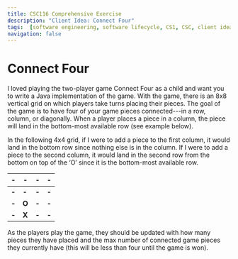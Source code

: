 ```yaml
---
title: CSC116 Comprehensive Exercise
description: "Client Idea: Connect Four"
tags:  [software engineering, software lifecycle, CS1, CSC, client idea]
navigation: false
---
```

# Connect Four

I loved playing the two-player game Connect Four as a child and want you to write a Java implementation of the game. With the game, there is an 8x8 vertical grid on which players take turns placing their pieces. The goal of the game is to have four of your game pieces connected---in a row, column, or diagonally. When a player places a piece in a column, the piece will  land in the bottom-most available row (see example below). 

In the following 4x4 grid, if I were to add a piece to the first column, it would land in the bottom row since nothing else is in the column. If I were to add a piece to the second column, it would land in the second row from the bottom on top of the ‘O’ since it is the bottom-most available row.

| **-** | **-** | **-** | **-** |
|---|---|---|---|
| **-** | **-** | **-** | **-** |
| **-** | **O** | **-** | **-** |
| **-** | **X** | **-** | **-** |


As the players play the game, they should be updated with how many pieces they have placed and the max number of connected game pieces they currently have (this will be less than four until the game is won).
